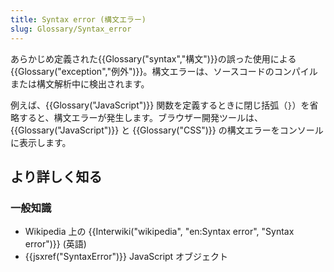 ```yaml
---
title: Syntax error (構文エラー)
slug: Glossary/Syntax_error
---
```

あらかじめ定義された{{Glossary("syntax","構文")}}の誤った使用による{{Glossary("exception","例外")}}。構文エラーは、ソースコードのコンパイルまたは構文解析中に検出されます。

例えば、{{Glossary("JavaScript")}} 関数を定義するときに閉じ括弧（`}`）を省略すると、構文エラーが発生します。ブラウザー開発ツールは、{{Glossary("JavaScript")}} と {{Glossary("CSS")}} の構文エラーをコンソールに表示します。

## より詳しく知る

### 一般知識

- Wikipedia 上の {{Interwiki("wikipedia", "en:Syntax error", "Syntax error")}} (英語)
- {{jsxref("SyntaxError")}} JavaScript オブジェクト
